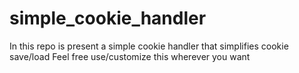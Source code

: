 # simple_cookie_handler
In this repo is present a simple cookie handler that simplifies cookie save/load
Feel free use/customize this wherever you want
